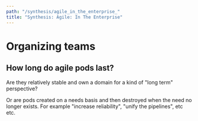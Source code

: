```yaml
---
path: "/synthesis/agile_in_the_enterprise_"
title: "Synthesis: Agile: In The Enterprise"
---
```



# Organizing teams


## How long do agile pods last?

Are they relatively stable and own a domain for a kind of "long term" perspective?

Or are pods created on a needs basis and then destroyed when the need no longer exists. For example "increase reliability", "unify the pipelines", etc etc.

